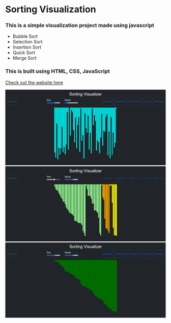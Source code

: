 # Sorting Visualization
### This is a simple visualization project made using javascript 
- Bubble Sort 
- Selection Sort
- Insertion Sort
- Quick Sort
- Merge Sort

### This is built using HTML, CSS, JavaScript <br/>

[Check out the website here](https://godse823.github.io/Sorting-Visualizer/)

<img src="img/img1.png"> <br/>
<img src="img/img2.png"> <br/>
<img src="img/img3.png"> <br/>
